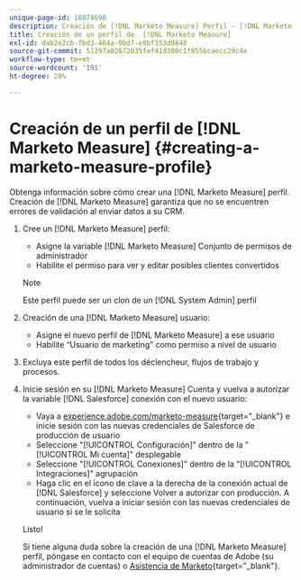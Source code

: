 ```yaml
---
unique-page-id: 18874698
description: Creación de [!DNL Marketo Measure] Perfil - [!DNL Marketo Measure] - Documentación del producto
title: Creación de un perfil de  [!DNL Marketo Measure]
exl-id: dab2e2cb-fbd3-464a-9bd7-e9bf153d9848
source-git-commit: 51397a02872035fef41d308c1f855bcaecc29c4e
workflow-type: tm+mt
source-wordcount: '191'
ht-degree: 20%

---
```


# Creación de un perfil de [!DNL Marketo Measure] {#creating-a-marketo-measure-profile}

Obtenga información sobre cómo crear una [!DNL Marketo Measure] perfil. Creación de [!DNL Marketo Measure] garantiza que no se encuentren errores de validación al enviar datos a su CRM.

1. Cree un [!DNL Marketo Measure] perfil:

   * Asigne la variable [!DNL Marketo Measure] Conjunto de permisos de administrador
   * Habilite el permiso para ver y editar posibles clientes convertidos

   >[!NOTE]
   >
   >Este perfil puede ser un clon de un [!DNL System Admin] perfil

1. Creación de una [!DNL Marketo Measure] usuario:

   * Asigne el nuevo perfil de [!DNL Marketo Measure] a ese usuario
   * Habilite “Usuario de marketing” como permiso a nivel de usuario

1. Excluya este perfil de todos los déclencheur, flujos de trabajo y procesos.
1. Inicie sesión en su [!DNL Marketo Measure] Cuenta y vuelva a autorizar la variable [!DNL Salesforce] conexión con el nuevo usuario:

   * Vaya a [experience.adobe.com/marketo-measure](https://experience.adobe.com/marketo-measure){target="_blank"} e inicie sesión con las nuevas credenciales de Salesforce de producción de usuario
   * Seleccione &quot;[!UICONTROL Configuración]&quot; dentro de la &quot;[!UICONTROL Mi cuenta]&quot; desplegable
   * Seleccione &quot;[!UICONTROL Conexiones]&quot; dentro de la &quot;[!UICONTROL Integraciones]&quot; agrupación
   * Haga clic en el icono de clave a la derecha de la conexión actual de [!DNL Salesforce] y seleccione Volver a autorizar con producción. A continuación, vuelva a iniciar sesión con las nuevas credenciales de usuario si se le solicita

   Listo!

   Si tiene alguna duda sobre la creación de una [!DNL Marketo Measure] perfil, póngase en contacto con el equipo de cuentas de Adobe (su administrador de cuentas) o [Asistencia de Marketo](https://nation.marketo.com/t5/support/ct-p/Support){target="_blank"}.
